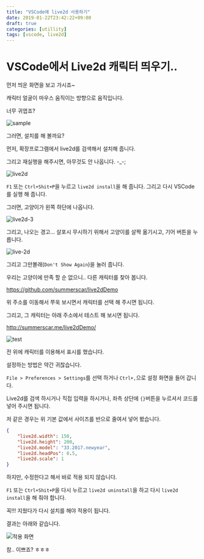 ```yaml
---
title: "VSCode에 live2d 사용하기"
date: 2019-01-22T23:42:22+09:00
draft: true
categories: [utillity]
tags: [vscode, live2d]
---
```


# VSCode에서 Live2d 캐릭터 띄우기..

먼저 띄운 화면을 보고 가시죠~

캐릭터 얼굴이 마우스 움직이는 방향으로 움직입니다.

너무 귀엽죠? 

![sample](https://github.com/summerscar/vscode-live2d/raw/master/screenshot/test.gif)





그러면, 설치를 해 볼까요?

먼저, 확장프로그램에서 live2d를 검색해서 설치해 줍니다.

그리고 재실행을 해주시면, 아무것도 안 나옵니다. -_-;

![live2d](/img/20190123-vscode-live2d/vscode-live2d-01.png)

`F1` 또는 `Ctrl+Shit+P`을 누르고 `live2d install`을 해 줍니다. 그리고 다시 VSCode를 실행 해 줍니다.

그러면, 고양이가 왼쪽 하단에 나옵니다.

![live2d-3](/img/20190123-vscode-live2d/vscode-live2d-02.png)

그리고, 나오는 경고... 살포시 무시하기 위해서 고양이를 살짝 옮기시고, 기어 버튼을 누릅니다.

![live-2d](/img/20190123-vscode-live2d/vscode-live2d-03.png)

그리고 그만볼래(`Don't Show Again`)을 눌러 줍니다.

우리는 고양이에 만족 할 순 없으니.. 다른 캐릭터를 찾아 봅니다.

https://github.com/summerscar/live2dDemo

위 주소를 이동해서 쭈욱 보시면서 캐릭터를 선택 해 주시면 됩니다.

그리고, 그 캐릭터는 아래 주소에서 테스트 해 보시면 됩니다.

http://summerscar.me/live2dDemo/

![test](https://github.com/summerscar/live2dDemo/blob/master/screenshot/42.jpg?raw=true)

전 위에 캐릭터를 이용해서 표시를 했습니다.

설정하는 방법은 약간 귀찮습니다.

`File > Preferences > Settings`를 선택 하거나 `Ctrl+,`으로 설정 화면을 들어 갑니다.

Live2d를 검색 하시거나 직접 입력을 하시거나, 좌측 상단에 `{}`버튼을 누르셔서 코드를 넣어 주시면 됩니다.

저 같은 경우는 위 기본 값에서 사이즈를 반으로 줄여서 넣어 봤습니다.

```json
{
    "live2d.width": 150,
    "live2d.height": 200,
    "live2d.model": "33.2017.newyear",
    "live2d.headPos": 0.5,
    "live2d.scale": 1   
}
```

하지만, 수정한다고 해서 바로 적용 되지 않습니다.

`F1` 또는 `Ctrl+Shit+P`을 다시 누르고 `live2d uninstall`을 하고 다시 `live2d install`을 해 줘야 합니다.

꼭!!! 지웠다가 다시 설치를 해야 적용이 됩니다. 

결과는 아래와 같습니다.

![적용 화면](/img/20190123-vscode-live2d/vscode-live2d-04.png)

참.. 이쁘죠? ㅎㅎㅎ